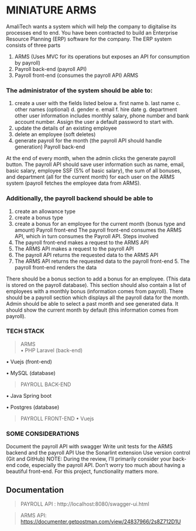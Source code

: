 # MINIATURE ARMS 
AmaliTech wants a system which will help the company to digitalise its processes end to  end. You have been contracted to build an Enterprise Resource Planning (ERP)  software for the company. 
The ERP system consists of three parts 

1. ARMS (Uses MVC for its operations but exposes an API for consumption by  payroll) 
2. Payroll back-end (payroll API) 
3. Payroll front-end (consumes the payroll API) 
ARMS 

### The administrator of the system should be able to:  
1. create a user with the fields listed below 
a. first name 
b. last name 
c. other names (optional) 
d. gender 
e. email 
f. hire date 
g. department 
other user information includes monthly salary, phone number and bank  account number. Assign the user a default password to start with. 
2. update the details of an existing employee 
3. delete an employee (soft deletes) 
4. generate payroll for the month (the payroll API should handle generation) 
Payroll back-end 

At the end of every month, when the admin clicks the generate payroll button. The  payroll API should save user information such as name, email, basic salary, employee  SSF (5% of basic salary), the sum of all bonuses, and department (all for the current  month) for each user on the ARMS system (payroll fetches the employee data from  ARMS). 

### Additionally, the payroll backend should be able to  
1. create an allowance type 
2. create a bonus type 
3. create a bonus for an employee for the current month (bonus type and amount)
Payroll front-end 
The payroll front-end consumes the ARMS API, which in turn consumes the Payroll API.  Steps involved 
1. The payroll front-end makes a request to the ARMS API 
2. The ARMS API makes a request to the payroll API 
3. The payroll API returns the requested data to the ARMS API 
4. The ARMS API returns the requested data to the payroll front-end 5. The payroll front-end renders the data 

There should be a bonus section to add a bonus for an employee. (This data is stored  on the payroll database). This section should also contain a list of employees with a  monthly bonus (information comes from payroll). 
There should be a payroll section which displays all the payroll data for the month.  Admin should be able to select a past month and see generated data. It should show  the current month by default (this information comes from payroll). 

### TECH STACK 
> ARMS  
• PHP Laravel (back-end) 

• Vuejs (front-end) 

• MySQL (database) 

> PAYROLL BACK-END
>  
• Java Spring boot 

• Postgres (database) 

> PAYROLL FRONT-END 
• Vuejs 


### SOME CONSIDERATIONS 
Document the payroll API with swagger 
Write unit tests for the ARMS backend and the payroll API 
Use the Sonarlint extension 
Use version control (Git and GitHub) 
NOTE: 
During the review, I’ll primarily consider your back-end code, especially the payroll API. Don’t  worry too much about having a beautiful front-end. For this project, functionality matters more.



## Documentation
> PAYROLL API : http://localhost:8080/swagger-ui.html

> ARMS API: https://documenter.getpostman.com/view/24837966/2s8Z712D1U
